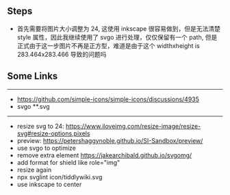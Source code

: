 ## Steps

* 首先需要将图片大小调整为 24, 这使用 inkscape 很容易做到，但是无法清楚 style 属性，因此我继续使用了 svgo 进行处理，仅仅保留有一个 path, 但是正式由于这一步图片不再是正方型，难道是由于这个 widthxheight is 283.464x283.466 导致的问题吗

## Some Links

---

* <https://github.com/simple-icons/simple-icons/discussions/4935>
* svgo **.svg

---

* resize svg to 24: <https://www.iloveimg.com/resize-image/resize-svg#resize-options,pixels>
* preview: <https://petershaggynoble.github.io/SI-Sandbox/preview/>
* use svgo to optimize
* remove extra element <https://jakearchibald.github.io/svgomg/>
* add format for shield like role="img"
* resize again
* npx svglint  icon/tiddlywiki.svg
* use inkscape to center